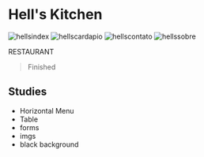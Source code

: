 # Hell's Kitchen
![hellsindex](https://user-images.githubusercontent.com/101679144/165377961-4d7a6dfd-1807-4081-a94d-fa54c2b57f02.png)
![hellscardapio](https://user-images.githubusercontent.com/101679144/165378303-72ecbe80-8248-4849-b14e-51821a00413d.png)
![hellscontato](https://user-images.githubusercontent.com/101679144/165626010-0dcf23fb-f069-472b-9979-0231ea704a24.png)
![hellssobre](https://user-images.githubusercontent.com/101679144/165626097-236e974b-79b3-4f94-8c35-13c43759112c.png)

 RESTAURANT
 > Finished
 ## Studies
 - Horizontal Menu
 - Table
 - forms
 - imgs
 - black background
 
